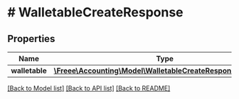 # # WalletableCreateResponse

## Properties

Name | Type | Description | Notes
------------ | ------------- | ------------- | -------------
**walletable** | [**\Freee\Accounting\Model\WalletableCreateResponseWalletable**](WalletableCreateResponseWalletable.md) |  | 

[[Back to Model list]](../../README.md#documentation-for-models) [[Back to API list]](../../README.md#documentation-for-api-endpoints) [[Back to README]](../../README.md)


